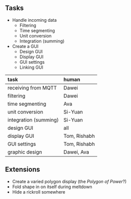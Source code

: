## Tasks

- Handle incoming data
  - Filtering
  - Time segmenting
  - Unit conversion
  - Integration (summing)
- Create a GUI
  - Design GUI
  - Display GUI
  - GUI settings
  - Linking GUI

| task | human |
| :--- | :---- |
| receiving from MQTT | Dawei |
| filtering | Dawei |
| time segmenting | Ava |
| unit conversion | Si-Yuan |
| integration (summing) | Si-Yuan |
| design GUI | all |
| display GUI | Tom, Rishabh |
| GUI settings | Tom, Rishabh |
| graphic design | Dawei, Ava |


## Extensions

- Create a varied polygon display (the *Polygon of Power*?)
- Fold shape in on itself during meltdown
- Hide a rickroll somewhere
